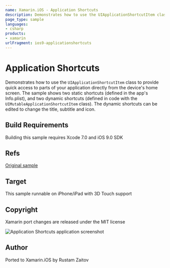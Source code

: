 ```yaml
---
name: Xamarin.iOS - Application Shortcuts
description: Demonstrates how to use the UIApplicationShortcutItem class to provide quick access to parts of your application directly from the device's home...
page_type: sample
languages:
- csharp
products:
- xamarin
urlFragment: ios9-applicationshortcuts
---
```

# Application Shortcuts

Demonstrates how to use the `UIApplicationShortcutItem` class to provide quick access to parts of your application directly from the device's home screen. The sample shows two static shortcuts (defined in the app's Info.plist), and two dynamic shortcuts (defined in code with the `UIMutableApplicationShortcutItem` class). The dynamic shortcuts can be edited to change the title, subtitle and icon.

## Build Requirements

Building this sample requires Xcode 7.0 and iOS 9.0 SDK

## Refs
[Original sample](https://developer.apple.com/library/prerelease/ios/samplecode/ApplicationShortcuts/Introduction/Intro.html#//apple_ref/doc/uid/TP40016545)

## Target
This sample runnable on iPhone/iPad with 3D Touch support

## Copyright

Xamarin port changes are released under the MIT license

![Application Shortcuts application screenshot](Screenshots/0.png "Application Shortcuts application screenshot")

## Author

Ported to Xamarin.iOS by Rustam Zaitov

